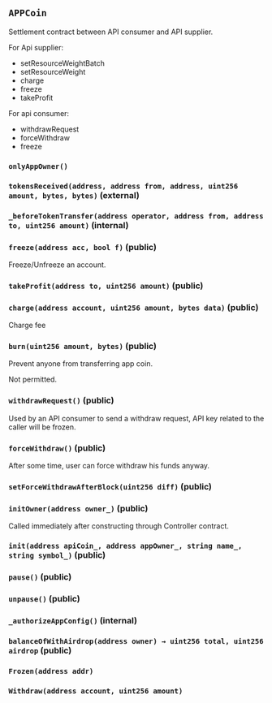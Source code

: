 ## `APPCoin`



Settlement contract between API consumer and API supplier.

For Api supplier:
- setResourceWeightBatch
- setResourceWeight
- charge
- freeze
- takeProfit

For api consumer:
- withdrawRequest
- forceWithdraw
- freeze

### `onlyAppOwner()`






### `tokensReceived(address, address from, address, uint256 amount, bytes, bytes)` (external)





### `_beforeTokenTransfer(address operator, address from, address to, uint256 amount)` (internal)





### `freeze(address acc, bool f)` (public)



Freeze/Unfreeze an account.

### `takeProfit(address to, uint256 amount)` (public)





### `charge(address account, uint256 amount, bytes data)` (public)



Charge fee

### `burn(uint256 amount, bytes)` (public)

Prevent anyone from transferring app coin.

Not permitted.


### `withdrawRequest()` (public)



Used by an API consumer to send a withdraw request, API key related to the caller will be frozen.

### `forceWithdraw()` (public)



After some time, user can force withdraw his funds anyway.

### `setForceWithdrawAfterBlock(uint256 diff)` (public)





### `initOwner(address owner_)` (public)

 Called immediately after constructing through Controller contract.



### `init(address apiCoin_, address appOwner_, string name_, string symbol_)` (public)





### `pause()` (public)





### `unpause()` (public)





### `_authorizeAppConfig()` (internal)





### `balanceOfWithAirdrop(address owner) → uint256 total, uint256 airdrop` (public)






### `Frozen(address addr)`





### `Withdraw(address account, uint256 amount)`








